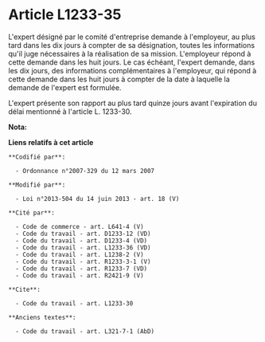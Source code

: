 # Article L1233-35

L'expert désigné par le comité d'entreprise demande à l'employeur, au plus tard dans les dix jours à compter de sa
désignation, toutes les informations qu'il juge nécessaires à la réalisation de sa mission. L'employeur répond à cette
demande dans les huit jours. Le cas échéant, l'expert demande, dans les dix jours, des informations complémentaires à
l'employeur, qui répond à cette demande dans les huit jours à compter de la date à laquelle la demande de l'expert est
formulée. 

L'expert présente son rapport au plus tard quinze jours avant l'expiration du délai mentionné à l'article L. 1233-30.

**Nota:**



**Liens relatifs à cet article**

	**Codifié par**:

	  - Ordonnance n°2007-329 du 12 mars 2007

	**Modifié par**:

	  - Loi n°2013-504 du 14 juin 2013 - art. 18 (V)

	**Cité par**:

	  - Code de commerce - art. L641-4 (V)
	  - Code du travail - art. D1233-12 (VD)
	  - Code du travail - art. D1233-4 (VD)
	  - Code du travail - art. L1233-36 (VD)
	  - Code du travail - art. L1238-2 (V)
	  - Code du travail - art. R1233-3-1 (V)
	  - Code du travail - art. R1233-7 (VD)
	  - Code du travail - art. R2421-9 (V)

	**Cite**:

	  - Code du travail - art. L1233-30

	**Anciens textes**:

	  - Code du travail - art. L321-7-1 (AbD)
